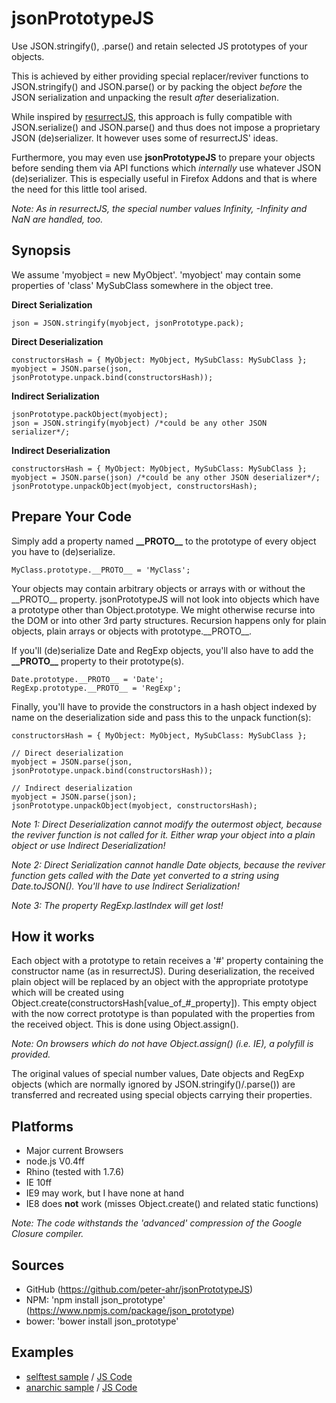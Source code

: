 # jsonPrototypeJS
Use JSON.stringify(), .parse() and retain selected JS prototypes of your objects.

This is achieved by either providing special replacer/reviver functions to JSON.stringify() and JSON.parse() or by packing the object _before_ the JSON serialization and unpacking the result _after_ deserialization. 

While inspired by [resurrectJS](https://github.com/skeeto/resurrect-js), this approach is fully compatible with JSON.serialize() and JSON.parse() and thus does not impose a proprietary JSON (de)serializer. It however uses some of resurrectJS' ideas.

Furthermore, you may even use **jsonPrototypeJS** to prepare your objects before sending them via API functions which *internally* use whatever JSON (de)serializer. This is especially useful in Firefox Addons and that is where the need for this little tool arised.

*Note: As in resurrectJS, the special number values Infinity, -Infinity and NaN are handled, too.*


## Synopsis

We assume 'myobject = new MyObject'. 'myobject' may contain some properties of 'class' MySubClass somewhere in the object tree.

**Direct Serialization**  

    json = JSON.stringify(myobject, jsonPrototype.pack);  

**Direct Deserialization**

    constructorsHash = { MyObject: MyObject, MySubClass: MySubClass };
    myobject = JSON.parse(json, jsonPrototype.unpack.bind(constructorsHash));

**Indirect Serialization**

    jsonPrototype.packObject(myobject);
    json = JSON.stringify(myobject) /*could be any other JSON serializer*/;

**Indirect Deserialization**

    constructorsHash = { MyObject: MyObject, MySubClass: MySubClass };  
    myobject = JSON.parse(json) /*could be any other JSON deserializer*/;
    jsonPrototype.unpackObject(myobject, constructorsHash);

## Prepare Your Code

Simply add a property named **\_\_PROTO\_\_** to the prototype of every object you have to (de)serialize.

    MyClass.prototype.__PROTO__ = 'MyClass';
    
Your objects may contain arbitrary objects or arrays with or without the \_\_PROTO\_\_ property. jsonPrototypeJS will not look into objects which have a prototype other than Object.prototype. We might otherwise recurse into the DOM or into other 3rd party structures. Recursion happens only for plain objects, plain arrays or objects with prototype.\_\_PROTO\_\_.

If you'll (de)serialize Date and RegExp objects, you'll also have to add the **\_\_PROTO\_\_** property to their prototype(s).

    Date.prototype.__PROTO__ = 'Date';
    RegExp.prototype.__PROTO__ = 'RegExp';
    
Finally, you'll have to provide the constructors in a hash object indexed by name  on the deserialization side and pass this to the unpack function(s):

    constructorsHash = { MyObject: MyObject, MySubClass: MySubClass };  
    
    // Direct deserialization
    myobject = JSON.parse(json, jsonPrototype.unpack.bind(constructorsHash));
    
    // Indirect deserialization
    myobject = JSON.parse(json);
    jsonPrototype.unpackObject(myobject, constructorsHash);


*Note 1: Direct Deserialization cannot modify the outermost object, because the reviver function is not called for it. Either wrap your object into a plain object or use Indirect Deserialization!*

*Note 2: Direct Serialization cannot handle Date objects, because the reviver function gets called with the Date yet converted to a string using Date.toJSON(). You'll have to use Indirect Serialization!*

*Note 3: The property RegExp.lastIndex will get lost!*

## How it works

Each object with a prototype to retain receives a '#' property containing the constructor name (as in resurrectJS). During deserialization, the received plain object will be replaced by an object with the appropriate prototype which will be created using Object.create(constructorsHash[value_of_#_property]). This empty object with the now correct prototype is than populated with the properties from the received object. This is done using Object.assign().

*Note:  On browsers which do not have Object.assign() (i.e. IE), a polyfill is provided.*

The original values of special number values, Date objects and RegExp objects (which are normally ignored by JSON.stringify()/.parse()) are transferred and recreated using special objects carrying their properties.

## Platforms

* Major current Browsers
* node.js V0.4ff
* Rhino (tested with 1.7.6)
* IE 10ff
* IE9 may work, but I have none at hand
* IE8 does __not__ work (misses Object.create() and related static functions)

*Note: The code withstands the 'advanced' compression of the Google Closure compiler.*

## Sources

* GitHub (https://github.com/peter-ahr/jsonPrototypeJS)
* NPM: 'npm install json_prototype' (https://www.npmjs.com/package/json_prototype)
* bower: 'bower install json_prototype'

## Examples

 * [selftest sample](test/sample.html) / [JS Code](test/sample.js)
 * [anarchic sample](test/test2.html) / [JS Code](test/test2.js)
